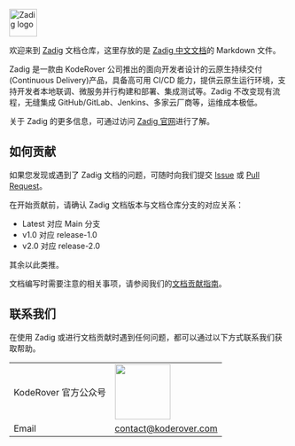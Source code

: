 <p><a href="https://github.com/koderover/zadig-doc" target="_blank" rel="noopener noreferrer"><img height="50" src="https://docs.koderover.com/zadig/img/zadig.png" alt="Zadig logo"></a></p>


欢迎来到 [Zadig](https://github.com/koderover/zadig) 文档仓库，这里存放的是 [Zadig 中文文档](https://docs.koderover.com/zadig/)的 Markdown 文件。

Zadig 是一款由 KodeRover 公司推出的面向开发者设计的云原生持续交付(Continuous Delivery)产品，具备高可用 CI/CD 能力，提供云原生运行环境，支持开发者本地联调、微服务并行构建和部署、集成测试等。Zadig 不改变现有流程，无缝集成 GitHub/GitLab、Jenkins、多家云厂商等，运维成本极低。

关于 Zadig 的更多信息，可通过访问 [Zadig 官网](https://koderover.com/)进行了解。

## 如何贡献

如果您发现或遇到了 Zadig 文档的问题，可随时向我们提交 [Issue](https://github.com/koderover/zadig-doc/issues) 或 [Pull Request](https://github.com/koderover/zadig-doc/pulls)。

在开始贡献前，请确认 Zadig 文档版本与文档仓库分支的对应关系：

- Latest 对应 Main 分支
- v1.0 对应 release-1.0 
- v2.0 对应 release-2.0

其余以此类推。

文档编写时需要注意的相关事项，请参阅我们的[文档贡献指南](./CONTRIBUTING-CN.md)。

## 联系我们

在使用 Zadig 或进行文档贡献时遇到任何问题，都可以通过以下方式联系我们获取帮助。

<table>
  <tbody>
    <tr>
      <td>KodeRover 官方公众号</td>
      <td><img src="./assets/wechat-platform.jpg" width="100" /></td>
    </tr>
    <tr>
      <td>Email</td>
      <td><a href="mailto:contact@koderover.com">contact@koderover.com</a></td>
    </tr>
  <tbody>
<table>
